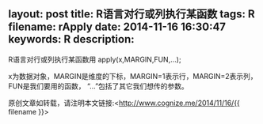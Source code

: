 layout: post
title: R语言对行或列执行某函数
tags: R
filename: rApply
date: 2014-11-16 16:30:47
keywords: R
description:
---
R语言对行或列执行某函数用
apply(x,MARGIN,FUN,...);
<!--more-->
x为数据对象，MARGIN是维度的下标，MARGIN=1表示行，MARGIN=2表示列，FUN是我们要用的函数，
“...”包括了其它我们想传的参数。

原创文章如转载，请注明本文链接:<http://www.cognize.me/2014/11/16/{{ filename }}>